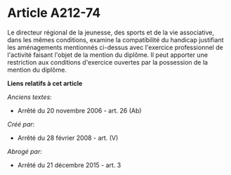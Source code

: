 # Article A212-74

Le directeur régional de la jeunesse, des sports et de la vie associative, dans les mêmes conditions, examine la
compatibilité du handicap justifiant les aménagements mentionnés ci-dessus avec l'exercice professionnel de l'activité
faisant l'objet de la mention du diplôme. Il peut apporter une restriction aux conditions d'exercice ouvertes par la
possession de la mention du diplôme.

**Liens relatifs à cet article**

_Anciens textes_:

  - Arrêté du 20 novembre 2006 - art. 26 (Ab)

_Créé par_:

  - Arrêté du 28 février 2008 - art. (V)

_Abrogé par_:

  - Arrêté du 21 décembre 2015 - art. 3
